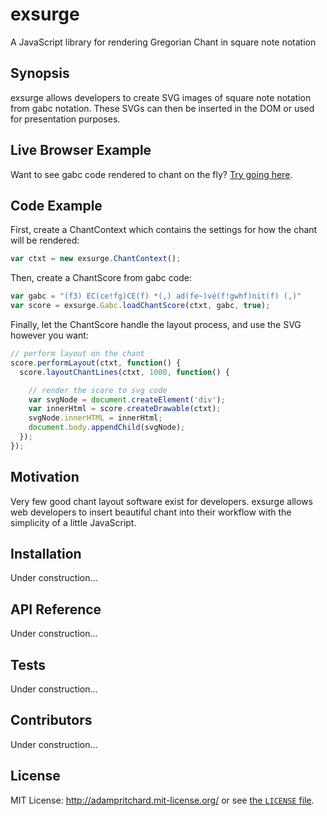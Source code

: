 # exsurge
A JavaScript library for rendering Gregorian Chant in square note notation

## Synopsis

exsurge allows developers to create SVG images of square note notation from gabc notation. These SVGs can then be inserted in the DOM or used for presentation purposes.

## Live Browser Example

Want to see gabc code rendered to chant on the fly? [Try going here](http://frmatthew.github.io/exsurge/chant.html).

## Code Example

First, create a ChantContext which contains the settings for how the chant will be rendered:

```javascript
var ctxt = new exsurge.ChantContext();
```

Then, create a ChantScore from gabc code:

```javascript
var gabc = "(f3) EC(ce!fg)CE(f) *(,) ad(fe~)vé(f!gwhf)nit(f) (,)"
var score = exsurge.Gabc.loadChantScore(ctxt, gabc, true);
```

Finally, let the ChantScore handle the layout process, and use the SVG however you want:

```javascript
// perform layout on the chant
score.performLayout(ctxt, function() {
  score.layoutChantLines(ctxt, 1000, function() {

    // render the score to svg code
    var svgNode = document.createElement('div');
    var innerHtml = score.createDrawable(ctxt);
    svgNode.innerHTML = innerHtml;
    document.body.appendChild(svgNode);
  });
});
```

## Motivation

Very few good chant layout software exist for developers. exsurge allows web developers to insert beautiful chant into their workflow with the simplicity of a little JavaScript.

## Installation

Under construction...

## API Reference

Under construction...

## Tests

Under construction...

## Contributors

Under construction...

## License

MIT License: http://adampritchard.mit-license.org/ or see [the `LICENSE` file](https://github.com/frmatthew/exsurge/blob/master/LICENSE).
